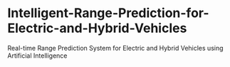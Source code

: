 # Intelligent-Range-Prediction-for-Electric-and-Hybrid-Vehicles
Real-time Range Prediction System for Electric and Hybrid Vehicles using Artificial Intelligence
